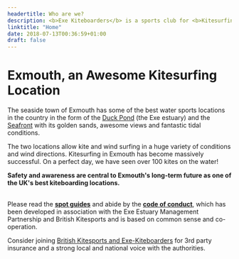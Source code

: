 ```yaml
---
headertitle: Who are we?
description: <b>Exe Kiteboarders</b> is a sports club for <b>Kitesurfing around Exmouth (Duck Pond and Seafront)</b>
linktitle: "Home"
date: 2018-07-13T00:36:59+01:00
draft: false
---
```


# Exmouth, an Awesome Kitesurfing Location

The seaside town of Exmouth has some of the best water sports locations in the country in the form of the [Duck Pond](spot-guide/duck-pond) (the Exe estuary) and the [Seafront](/spot-guide/seafront/) with its golden sands, awesome views and fantastic tidal conditions.

The two locations allow kite and wind surfing in a huge variety of conditions and wind directions. Kitesurfing in Exmouth has become massively successful. On a perfect day, we have seen over 100 kites on the water!

<div class="text-center">
<strong>Safety and awareness are central to Exmouth's long-term future as one of the UK's best kiteboarding locations.</strong>
</div>
<br>

Please read the **[spot guides](/spot-guide/)** and abide by the **[code of conduct](/code-of-conduct/)**, which has been developed in association with the Exe Estuary Management Partnership and British Kitesports and is based on common sense and co-operation.

Consider joining [British Kitesports and Exe-Kiteboarders](/membership) for 3rd party insurance and a strong local and national voice with the authorities.
